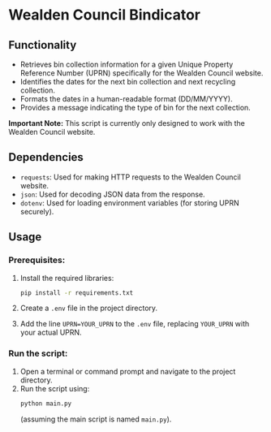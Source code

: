 # Wealden Council Bindicator

## Functionality
- Retrieves bin collection information for a given Unique Property Reference Number (UPRN) specifically for the Wealden Council website.
- Identifies the dates for the next bin collection and next recycling collection.
- Formats the dates in a human-readable format (DD/MM/YYYY).
- Provides a message indicating the type of bin for the next collection.

**Important Note:** This script is currently only designed to work with the Wealden Council website.

## Dependencies
- `requests`: Used for making HTTP requests to the Wealden Council website.
- `json`: Used for decoding JSON data from the response.
- `dotenv`: Used for loading environment variables (for storing UPRN securely).

## Usage

### Prerequisites:
1. Install the required libraries:
   ```bash
   pip install -r requirements.txt
   ```

2. Create a `.env` file in the project directory.

3. Add the line `UPRN=YOUR_UPRN` to the `.env` file, replacing `YOUR_UPRN` with your actual UPRN.

### Run the script:
1. Open a terminal or command prompt and navigate to the project directory.
2. Run the script using:
   ```bash
   python main.py
   ```
   (assuming the main script is named `main.py`).